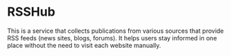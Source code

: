 # RSSHub
This is a service that collects publications from various sources that provide RSS feeds (news sites, blogs, forums). It helps users stay informed in one place without the need to visit each website manually.
